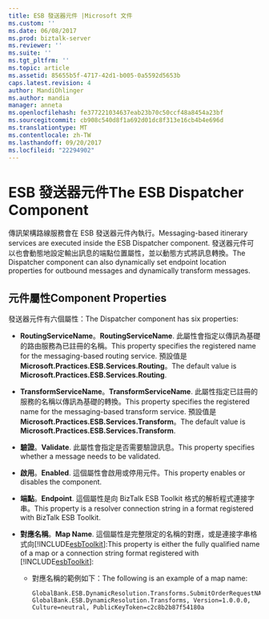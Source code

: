 ```yaml
---
title: ESB 發送器元件 |Microsoft 文件
ms.custom: ''
ms.date: 06/08/2017
ms.prod: biztalk-server
ms.reviewer: ''
ms.suite: ''
ms.tgt_pltfrm: ''
ms.topic: article
ms.assetid: 85655b5f-4717-42d1-b005-0a5592d5653b
caps.latest.revision: 4
author: MandiOhlinger
ms.author: mandia
manager: anneta
ms.openlocfilehash: fe377221034637eab23b70c50ccf48a8454a23bf
ms.sourcegitcommit: cb908c540d8f1a692d01dc8f313e16cb4b4e696d
ms.translationtype: MT
ms.contentlocale: zh-TW
ms.lasthandoff: 09/20/2017
ms.locfileid: "22294902"
---
```

# <a name="the-esb-dispatcher-component"></a><span data-ttu-id="b6d05-102">ESB 發送器元件</span><span class="sxs-lookup"><span data-stu-id="b6d05-102">The ESB Dispatcher Component</span></span>
<span data-ttu-id="b6d05-103">傳訊架構路線服務會在 ESB 發送器元件內執行。</span><span class="sxs-lookup"><span data-stu-id="b6d05-103">Messaging-based itinerary services are executed inside the ESB Dispatcher component.</span></span> <span data-ttu-id="b6d05-104">發送器元件可以也會動態地設定輸出訊息的端點位置屬性，並以動態方式將訊息轉換。</span><span class="sxs-lookup"><span data-stu-id="b6d05-104">The Dispatcher component can also dynamically set endpoint location properties for outbound messages and dynamically transform messages.</span></span>  
  
## <a name="component-properties"></a><span data-ttu-id="b6d05-105">元件屬性</span><span class="sxs-lookup"><span data-stu-id="b6d05-105">Component Properties</span></span>  
 <span data-ttu-id="b6d05-106">發送器元件有六個屬性：</span><span class="sxs-lookup"><span data-stu-id="b6d05-106">The Dispatcher component has six properties:</span></span>  
  
-   <span data-ttu-id="b6d05-107">**RoutingServiceName**。</span><span class="sxs-lookup"><span data-stu-id="b6d05-107">**RoutingServiceName**.</span></span> <span data-ttu-id="b6d05-108">此屬性會指定以傳訊為基礎的路由服務為已註冊的名稱。</span><span class="sxs-lookup"><span data-stu-id="b6d05-108">This property specifies the registered name for the messaging-based routing service.</span></span> <span data-ttu-id="b6d05-109">預設值是**Microsoft.Practices.ESB.Services.Routing**。</span><span class="sxs-lookup"><span data-stu-id="b6d05-109">The default value is **Microsoft.Practices.ESB.Services.Routing**.</span></span>  
  
-   <span data-ttu-id="b6d05-110">**TransformServiceName**。</span><span class="sxs-lookup"><span data-stu-id="b6d05-110">**TransformServiceName**.</span></span> <span data-ttu-id="b6d05-111">此屬性指定已註冊的服務的名稱以傳訊為基礎的轉換。</span><span class="sxs-lookup"><span data-stu-id="b6d05-111">This property specifies the registered name for the messaging-based transform service.</span></span> <span data-ttu-id="b6d05-112">預設值是**Microsoft.Practices.ESB.Services.Transform**。</span><span class="sxs-lookup"><span data-stu-id="b6d05-112">The default value is **Microsoft.Practices.ESB.Services.Transform**.</span></span>  
  
-   <span data-ttu-id="b6d05-113">**驗證**。</span><span class="sxs-lookup"><span data-stu-id="b6d05-113">**Validate**.</span></span> <span data-ttu-id="b6d05-114">此屬性會指定是否需要驗證訊息。</span><span class="sxs-lookup"><span data-stu-id="b6d05-114">This property specifies whether a message needs to be validated.</span></span>  
  
-   <span data-ttu-id="b6d05-115">**啟用**。</span><span class="sxs-lookup"><span data-stu-id="b6d05-115">**Enabled**.</span></span> <span data-ttu-id="b6d05-116">這個屬性會啟用或停用元件。</span><span class="sxs-lookup"><span data-stu-id="b6d05-116">This property enables or disables the component.</span></span>  
  
-   <span data-ttu-id="b6d05-117">**端點**。</span><span class="sxs-lookup"><span data-stu-id="b6d05-117">**Endpoint**.</span></span> <span data-ttu-id="b6d05-118">這個屬性是向 BizTalk ESB Toolkit 格式的解析程式連接字串。</span><span class="sxs-lookup"><span data-stu-id="b6d05-118">This property is a resolver connection string in a format registered with BizTalk ESB Toolkit.</span></span>  
  
-   <span data-ttu-id="b6d05-119">**對應名稱**。</span><span class="sxs-lookup"><span data-stu-id="b6d05-119">**Map Name**.</span></span> <span data-ttu-id="b6d05-120">這個屬性是完整限定的名稱的對應，或是連接字串格式向[!INCLUDE[esbToolkit](../includes/esbtoolkit-md.md)]:</span><span class="sxs-lookup"><span data-stu-id="b6d05-120">This property is either the fully qualified name of a map or a connection string format registered with [!INCLUDE[esbToolkit](../includes/esbtoolkit-md.md)]:</span></span>  
  
    -   <span data-ttu-id="b6d05-121">對應名稱的範例如下：</span><span class="sxs-lookup"><span data-stu-id="b6d05-121">The following is an example of a map name:</span></span>  
  
        ```  
        GlobalBank.ESB.DynamicResolution.Transforms.SubmitOrderRequestNA_To_SubmitOrderRequestCN, GlobalBank.ESB.DynamicResolution.Transforms, Version=1.0.0.0, Culture=neutral, PublicKeyToken=c2c8b2b87f54180a  
        ```